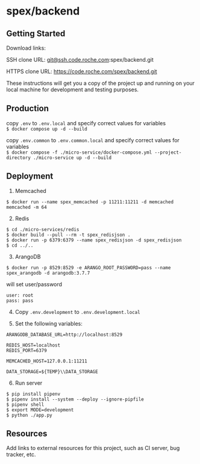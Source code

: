 # spex/backend



## Getting Started

Download links:

SSH clone URL: git@ssh.code.roche.com:spex/backend.git

HTTPS clone URL: https://code.roche.com/spex/backend.git



These instructions will get you a copy of the project up and running on your local machine for development and testing purposes.

## Production

copy `.env` to `.env.local` and specify correct values for variables  
`$ docker compose up -d --build`  


copy `.env.common` to `.env.common.local` and specify correct values for variables  
`$ docker compose -f ./micro-service/docker-compose.yml --project-directory ./micro-service up -d --build`

## Deployment

1. Memcached

`$ docker run --name spex_memcached -p 11211:11211 -d memcached memcached -m 64`

2. Redis

```
$ cd ./micro-services/redis  
$ docker build --pull --rm -t spex_redisjson .
$ docker run -p 6379:6379 --name spex_redisjson -d spex_redisjson
$ cd ../..
```

3. ArangoDB

`$ docker run -p 8529:8529 -e ARANGO_ROOT_PASSWORD=pass --name spex_arangodb -d arangodb:3.7.7`

will set user/password
```
user: root
pass: pass
```

4. Copy `.env.development` to `.env.development.local`

5. Set the following variables:
```
ARANGODB_DATABASE_URL=http://localhost:8529

REDIS_HOST=localhost
REDIS_PORT=6379

MEMCACHED_HOST=127.0.0.1:11211

DATA_STORAGE=${TEMP}\\DATA_STORAGE
```

6. Run server
```
$ pip install pipenv 
$ pipenv install --system --deploy --ignore-pipfile
$ pipenv shell
$ export MODE=development
$ python ./app.py
```

## Resources

Add links to external resources for this project, such as CI server, bug tracker, etc.
